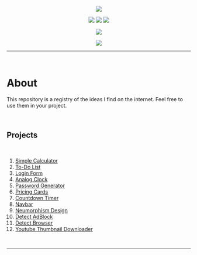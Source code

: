 <p align="center">
  <img src="https://user-images.githubusercontent.com/73148019/118019196-1b6e9980-b32f-11eb-820c-0ec1c901d799.png">
</p>

<p align="center">
  <img src="https://img.shields.io/badge/HTML5-E34F26?style=for-the-badge&logo=html5&logoColor=white">
  <img src="https://img.shields.io/badge/CSS3-1572B6?style=for-the-badge&logo=css3&logoColor=white">
  <img src="https://img.shields.io/badge/JavaScript-323330?style=for-the-badge&logo=javascript&logoColor=F7DF1E">
</p>

<p align="center">
  <img src="https://img.shields.io/badge/Visual_Studio_Code-0078D4?style=for-the-badge&logo=visual%20studio%20code&logoColor=white">
</p>

<p align="center">
  <a href="https://github.com/arriaoedu123/web-projects/blob/main/LICENSE">
  <img src="https://img.shields.io/badge/license-MIT-yellow?style=for-the-badge"/>
  </a>
</p>
  
***
 
<br>

# About

This repository is a registry of the ideas I find on the internet. Feel free to use them in your project.

<br>

## Projects

<br>
  
  1. [Simple Calculator](https://github.com/arriaoedu123/web-projetos/tree/main/projeto01-calculadora_simples)
  2. [To-Do List](https://github.com/arriaoedu123/web-projects/tree/main/project04-todo_list)
  3. [Login Form](https://github.com/arriaoedu123/web-projects/tree/main/project02-login_form)
  4. [Analog Clock](https://github.com/arriaoedu123/web-projects/tree/main/project03-analog_clock)
  5. [Password Generator](https://github.com/arriaoedu123/web-projects/tree/main/project05-password_generator)
  6. [Pricing Cards](https://github.com/arriaoedu123/web-projects/tree/main/project06-pricing_cards)
  7. [Countdown Timer](https://github.com/arriaoedu123/web-projects/tree/main/project07-countdown_timer)
  8. [Navbar](https://github.com/arriaoedu123/web-projects/tree/main/project08-navbar)
  9. [Neumorphism Design](https://github.com/arriaoedu123/web-projects/tree/main/project09-neumorphism_design)
  10. [Detect AdBlock](https://github.com/arriaoedu123/web-projects/tree/main/project10-detect-adblock)
  11. [Detect Browser](https://github.com/arriaoedu123/web-projects/tree/main/project11-detect-browser)
  12. [Youtube Thumbnail Downloader](https://github.com/arriaoedu123/web-projects/tree/main/project12-youtube-thumbnail-downloader)

<br>

***
